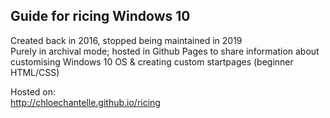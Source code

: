 <h2>Guide for ricing Windows 10</h2>

Created back in 2016, stopped being maintained in 2019 <br>
Purely in archival mode; hosted in Github Pages to share information about customising Windows 10 OS & creating custom startpages (beginner HTML/CSS)  <br>

Hosted on:  <br>
http://chloechantelle.github.io/ricing
